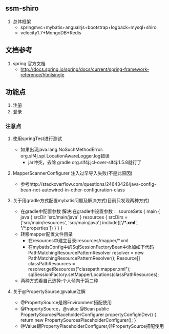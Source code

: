 ## ssm-shiro
1. 总体框架
    - springmvc+mybatis+angualrjs+bootstrap+logback+mysql+shiro
    - velocity1.7+MongoDB+Redis
    
## 文档参考    
1. spring 官方文档
    - http://docs.spring.io/spring/docs/current/spring-framework-reference/htmlsingle  
      
## 功能点
1. 注册
2. 登录     
      
### 注意点
1. 使用springTest进行测试
    - 如果出现java.lang.NoSuchMethodError: org.slf4j.spi.LocationAwareLogger.log错误
        * jar冲突，去除 gradle org.slf4j:jcl-over-slf4j:1.5.8就行了
    
2. MapperScannerConfigurer 注入过早导入失败(不是此原因)
    - 参考http://stackoverflow.com/questions/24643426/java-config-bean-not-autowired-in-other-configuration-class
 
3. 关于用gradle方式配置mybatis问题及解决方式(目前只发现两种方式)
    - 在gradle中配置参数
           解决:在gradle中设置参数：
              sourceSets {
                 main {
                 java {
                 srcDir 'src/main/java'
                 }
                 resources {
                 srcDirs = ['src/main/resources', 'src/main/java']
               include(['**/*.xml', '**/*.properties'])
                        }
                   }
              }
    - 转移mapper配置文件目录
         - 在resources中建立目录:resources/mapper/*.xml
         - 在mybatisConfig中的SqlSessionFactoryBean中添加如下代码
                  PathMatchingResourcePatternResolver resolver = new PathMatchingResourcePatternResolver();
                  Resource[] classPathResources = resolver.getResources("classpath:mapper.xml");
                  sqlSessionFactory.setMapperLocations(classPathResources);
    - 两种方式看自己选择:个人倾向于第二种

4. 关于@PropertySource,@value注解
    - @PropertySource是跟Environment搭配使用
    - @PropertySource，@value
        @Bean
        public PropertySourcesPlaceholderConfigurer propertyConfigInDev() {
            return new PropertySourcesPlaceholderConfigurer();
        }
    - @Value跟PropertyPlaceholderConfigurer,@PropertySource搭配使用
    